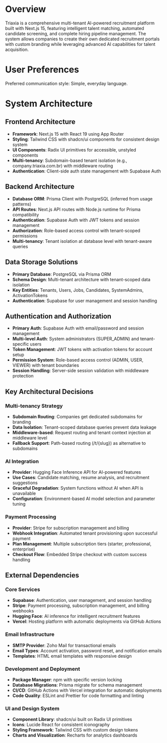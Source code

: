 # Overview

Triaxia is a comprehensive multi-tenant AI-powered recruitment platform built with Next.js 15, featuring intelligent talent matching, automated candidate screening, and complete hiring pipeline management. The system allows companies to create their own dedicated recruitment portals with custom branding while leveraging advanced AI capabilities for talent acquisition.

# User Preferences

Preferred communication style: Simple, everyday language.

# System Architecture

## Frontend Architecture
- **Framework**: Next.js 15 with React 19 using App Router
- **Styling**: Tailwind CSS with shadcn/ui components for consistent design system
- **UI Components**: Radix UI primitives for accessible, unstyled components
- **Multi-tenancy**: Subdomain-based tenant isolation (e.g., company.triaxia.com.br) with middleware routing
- **Authentication**: Client-side auth state management with Supabase Auth

## Backend Architecture
- **Database ORM**: Prisma Client with PostgreSQL (inferred from usage patterns)
- **API Routes**: Next.js API routes with Node.js runtime for Prisma compatibility
- **Authentication**: Supabase Auth with JWT tokens and session management
- **Authorization**: Role-based access control with tenant-scoped permissions
- **Multi-tenancy**: Tenant isolation at database level with tenant-aware queries

## Data Storage Solutions
- **Primary Database**: PostgreSQL via Prisma ORM
- **Schema Design**: Multi-tenant architecture with tenant-scoped data isolation
- **Key Entities**: Tenants, Users, Jobs, Candidates, SystemAdmins, ActivationTokens
- **Authentication**: Supabase for user management and session handling

## Authentication and Authorization
- **Primary Auth**: Supabase Auth with email/password and session management
- **Multi-level Auth**: System administrators (SUPER_ADMIN) and tenant-specific users
- **Token Management**: JWT tokens with activation tokens for account setup
- **Permission System**: Role-based access control (ADMIN, USER, VIEWER) with tenant boundaries
- **Session Handling**: Server-side session validation with middleware protection

## Key Architectural Decisions

### Multi-tenancy Strategy
- **Subdomain Routing**: Companies get dedicated subdomains for branding
- **Data Isolation**: Tenant-scoped database queries prevent data leakage
- **Middleware-based**: Request routing and tenant context injection at middleware level
- **Fallback Support**: Path-based routing (/t/{slug}) as alternative to subdomains

### AI Integration
- **Provider**: Hugging Face Inference API for AI-powered features
- **Use Cases**: Candidate matching, resume analysis, and recruitment suggestions
- **Graceful Degradation**: System functions without AI when API is unavailable
- **Configuration**: Environment-based AI model selection and parameter tuning

### Payment Processing
- **Provider**: Stripe for subscription management and billing
- **Webhook Integration**: Automated tenant provisioning upon successful payment
- **Plan Management**: Multiple subscription tiers (starter, professional, enterprise)
- **Checkout Flow**: Embedded Stripe checkout with custom success handling

## External Dependencies

### Core Services
- **Supabase**: Authentication, user management, and session handling
- **Stripe**: Payment processing, subscription management, and billing webhooks
- **Hugging Face**: AI inference for intelligent recruitment features
- **Vercel**: Hosting platform with automatic deployments via GitHub Actions

### Email Infrastructure
- **SMTP Provider**: Zoho Mail for transactional emails
- **Email Types**: Account activation, password reset, and notification emails
- **Templates**: HTML email templates with responsive design

### Development and Deployment
- **Package Manager**: npm with specific version locking
- **Database Migrations**: Prisma migrate for schema management
- **CI/CD**: GitHub Actions with Vercel integration for automatic deployments
- **Code Quality**: ESLint and Prettier for code formatting and linting

### UI and Design System
- **Component Library**: shadcn/ui built on Radix UI primitives
- **Icons**: Lucide React for consistent iconography
- **Styling Framework**: Tailwind CSS with custom design tokens
- **Charts and Visualization**: Recharts for analytics dashboards